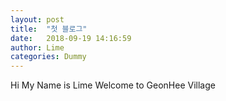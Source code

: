 ```yaml
---
layout: post
title:  "첫 블로그"
date:   2018-09-19 14:16:59
author: Lime
categories: Dummy
---
```


Hi My Name is Lime 
Welcome to GeonHee Village
